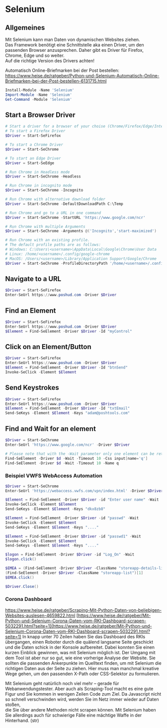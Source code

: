 # Selenium

## Allgemeines
Mit Selenium kann man Daten von dynamischen Websites ziehen.  
Das Framework benötigt eine Schnittstelle aka einen Driver, um den passenden Browser anzusprechen. Daher gibt es Driver für Firefox, Chrome, Edge und so weiter.  
Auf die richtige Version des Drivers achten!

Automatisch Online-Briefmarken bei der Post bestellen: https://www.heise.de/ratgeber/Python-und-Selenium-Automatisch-Online-Briefmarken-bei-der-Post-bestellen-6131715.html

```Powershell
Install-Module -Name 'Selenium'
Import-Module -Name 'Selenium'
Get-Command -Module 'Selenium'

```

## Start a Browser Driver
```powershell
# Start a driver for a browser of your choise (Chrome/Firefox/Edge/InternetExplorer)
# To start a Firefox Driver
$Driver = Start-SeFirefox 

# To start a Chrome Driver
$Driver = Start-SeChrome

# To start an Edge Driver
$Driver = Start-SeEdge

# Run Chrome in Headless mode 
$Driver = Start-SeChrome -Headless

# Run Chrome in incognito mode
$Driver = Start-SeChrome -Incognito

# Run Chrome with alternative download folder
$Driver = Start-SeChrome -DefaultDownloadPath C:\Temp

# Run Chrome and go to a URL in one command
$Driver = Start-SeChrome -StartURL 'https://www.google.com/ncr'

# Run Chrome with multiple Arguments
$Driver = Start-SeChrome -Arguments @('Incognito','start-maximized')

# Run Chrome with an existing profile.
# The default profile paths are as follows:
# Windows: C:\Users\<username>\AppData\Local\Google\Chrome\User Data
# Linux: /home/<username>/.config/google-chrome
# MacOS: /Users/<username>/Library/Application Support/Google/Chrome
$Driver = Start-SeChrome -ProfileDirectoryPath '/home/<username>/.config/google-chrome'
```

## Navigate to a URL
```powershell
$Driver = Start-SeFirefox 
Enter-SeUrl https://www.poshud.com -Driver $Driver
```

## Find an Element
```powershell
$Driver = Start-SeFirefox 
Enter-SeUrl https://www.poshud.com -Driver $Driver
$Element = Find-SeElement -Driver $Driver -Id "myControl"
```

## Click on an Element/Button
```powershell
$Driver = Start-SeFirefox 
Enter-SeUrl https://www.poshud.com -Driver $Driver
$Element = Find-SeElement -Driver $Driver -Id "btnSend"
Invoke-SeClick -Element $Element
```

## Send Keystrokes
```powershell
$Driver = Start-SeFirefox 
Enter-SeUrl https://www.poshud.com -Driver $Driver
$Element = Find-SeElement -Driver $Driver -Id "txtEmail"
Send-SeKeys -Element $Element -Keys "adam@poshtools.com"
```

## Find and Wait for an element
```powershell
$Driver = Start-SeChrome
Enter-SeUrl 'https://www.google.com/ncr' -Driver $Driver

# Please note that with the -Wait parameter only one element can be returned at a time.
Find-SeElement -Driver $d -Wait -Timeout 10 -Css input[name='q'] 
Find-SeElement -Driver $d -Wait -Timeout 10 -Name q 
```

### Beispiel VWFS WebAccess Automation
```Powershell
$Driver = Start-SeChrome  
Enter-SeUrl 'https://webaccess.vwfs.com/vpn/index.html' -Driver $Driver

$Element = Find-SeElement -Driver $Driver -id "Enter user name" -Wait
Invoke-SeClick -Element $Element
Send-SeKeys -Element $Element -Keys "dkx8zb8"

$Element = Find-SeElement -Driver $Driver -id "passwd" -Wait
Invoke-SeClick -Element $Element
Send-SeKeys -Element $Element -Keys "...."

$Element = Find-SeElement -Driver $Driver -id "passwd1" -Wait
Invoke-SeClick -Element $Element
Send-SeKeys -Element $Element -Keys "...."

$logon = Find-SeElement -Driver $Driver -id "Log_On" -Wait
$logon.click()

$EMEA = (Find-SeElement -Driver $Driver -ClassName "storeapp-details-link")[1]
(Find-SeElement -Driver $Driver -ClassName "storeapp-list")[1]
$EMEA.click()

$Driver.Close()
```

### Corona Dashboard
https://www.heise.de/ratgeber/Scraping-Mit-Python-Daten-von-beliebigen-Websites-auslesen-4659822.html
[https://www.heise.de/ratgeber/Mit-Python-und-Selenium-Corona-Daten-vom-RKI-Dashboard-scrapen-5032291.html?seite=1](https://www.heise.de/ratgeber/Mit-Python-und-Selenium-Corona-Daten-vom-RKI-Dashboard-scrapen-5032291.html?seite=1)
In knapp unter 70 Zeilen haben Sie das Dashboard des RKIs übergangen, einen Roboter durch die quälend langsame Seite geschickt und die Daten schick in der Konsole aufbereitet. Dabei konnten Sie einen kurzen Einblick gewinnen, was mit Selenium möglich ist. Der Umgang mit dem Tool ist aber nur so gut, wie eine vorherige Analyse der Website. Sie sollten die passenden Ankerpunkte im Quelltext finden, um mit Selenium die richtigen Daten aus der Seite zu ziehen. Hier muss man manchmal kreative Wege gehen, um den passenden X-Path oder CSS-Selektor zu formulieren.

Mit Selenium geht natürlich noch viel mehr – gerade für Webanwendungstester. Aber auch als Scraping-Tool macht es eine gute Figur und Sie kommen in wenigen Zeilen Code zum Ziel. Da Javascript nicht so schnell verschwinden wird, werden Sie im Netz immer wieder auf Daten stoßen,  
die Sie über andere Methoden nicht scrapen können. Mit Selenium haben Sie allerdings auch für schwierige Fälle eine mächtige Waffe in der Hinterhand. (str)